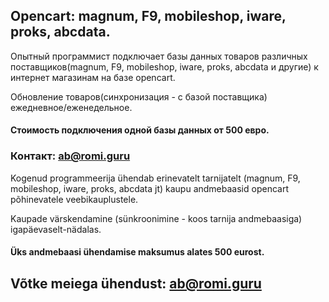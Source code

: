 ## Opencart: magnum, F9, mobileshop, iware, proks, abcdata.

Опытный программист подключает базы данных товаров различных поставщиков(magnum, F9, mobileshop, iware, proks, abcdata и другие) к интернет магазинам на базе opencart.

Обновление товаров(синхронизация - с базой поставщика) ежедневное/еженедельное.

#### Стоимость подключения одной базы данных от 500 евро.

### Контакт: ab@romi.guru







Kogenud programmeerija ühendab erinevatelt tarnijatelt (magnum, F9, mobileshop, iware, proks, abcdata jt) kaupu andmebaasid opencart põhinevatele veebikauplustele.

Kaupade värskendamine (sünkroonimine - koos tarnija andmebaasiga) igapäevaselt-nädalas.

#### Üks andmebaasi ühendamise maksumus alates 500 eurost.

## Võtke meiega ühendust: ab@romi.guru
